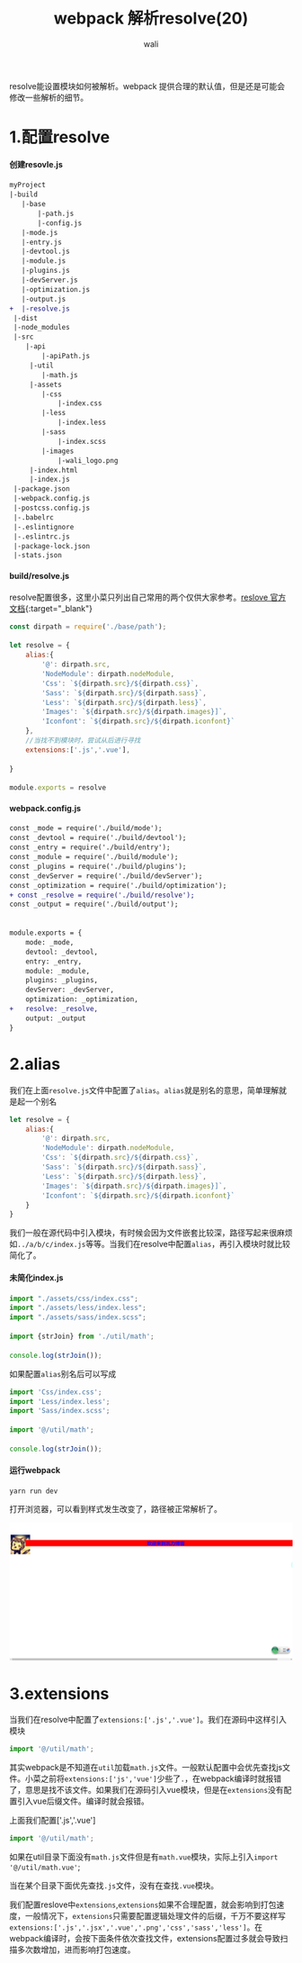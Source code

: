 ﻿---
layout: post
title:  webpack 解析resolve(20)
tagline: webpack教程
category: webpack      #分类
author: wali    #作者
tag: webpack     #标签
ghurl: https://github.com/walidream/webpackBase     #github url
ghurl_zip: https://github.com/walidream/webpackBase/archive/master.zip #github zip下载
comments: true
post_nav: ["1.配置resolve","2.alias","3.extensions"]
group_tag: webpack4.x 教程
---

resolve能设置模块如何被解析。webpack 提供合理的默认值，但是还是可能会修改一些解析的细节。

# 1.配置resolve

#### 创建resovle.js

```diff
myProject
|-build
   |-base
       |-path.js
       |-config.js
   |-mode.js
   |-entry.js
   |-devtool.js
   |-module.js
   |-plugins.js
   |-devServer.js
   |-optimization.js
   |-output.js
+  |-resolve.js
 |-dist
 |-node_modules
 |-src
    |-api
        |-apiPath.js
     |-util
        |-math.js
     |-assets
        |-css
            |-index.css
        |-less
            |-index.less     
        |-sass
            |-index.scss
        |-images
            |-wali_logo.png
     |-index.html
     |-index.js
 |-package.json
 |-webpack.config.js
 |-postcss.config.js
 |-.babelrc
 |-.eslintignore
 |-.eslintrc.js
 |-package-lock.json
 |-stats.json
```

#### build/resolve.js

resolve配置很多，这里小菜只列出自己常用的两个仅供大家参考。[reslove 官方文档](https://webpack.docschina.org/configuration/resolve/ "https://webpack.docschina.org/configuration/resolve/"){:target="_blank"}

```javascript
const dirpath = require('./base/path');

let resolve = {
    alias:{
        '@': dirpath.src,
        'NodeModule': dirpath.nodeModule,
        'Css': `${dirpath.src}/${dirpath.css}`,
        'Sass': `${dirpath.src}/${dirpath.sass}`,
        'Less': `${dirpath.src}/${dirpath.less}`,
        'Images': `${dirpath.src}/${dirpath.images}]`,
        'Iconfont': `${dirpath.src}/${dirpath.iconfont}`
    },
    //当找不到模块时，尝试从后进行寻找
    extensions:['.js','.vue'],
    
}

module.exports = resolve
```

#### webpack.config.js

```diff
const _mode = require('./build/mode');
const _devtool = require('./build/devtool');
const _entry = require('./build/entry');
const _module = require('./build/module');
const _plugins = require('./build/plugins');
const _devServer = require('./build/devServer');
const _optimization = require('./build/optimization');
+ const _resolve = require('./build/resolve');
const _output = require('./build/output');


module.exports = {
	mode: _mode,
	devtool: _devtool,
	entry: _entry,	
	module: _module,
	plugins: _plugins,
	devServer: _devServer,
	optimization: _optimization,
+	resolve: _resolve,
	output: _output	
}
```

# 2.alias

我们在上面`resolve.js`文件中配置了`alias`。`alias`就是别名的意思，简单理解就是起一个别名

```javascript
let resolve = {
    alias:{
        '@': dirpath.src,
        'NodeModule': dirpath.nodeModule,
        'Css': `${dirpath.src}/${dirpath.css}`,
        'Sass': `${dirpath.src}/${dirpath.sass}`,
        'Less': `${dirpath.src}/${dirpath.less}`,
        'Images': `${dirpath.src}/${dirpath.images}]`,
        'Iconfont': `${dirpath.src}/${dirpath.iconfont}`
    }
}
```

我们一般在源代码中引入模块，有时候会因为文件嵌套比较深，路径写起来很麻烦如`../a/b/c/index.js`等等。当我们在resolve中配置`alias`，再引入模块时就比较简化了。

#### 未简化index.js

```javascript
import "./assets/css/index.css";
import "./assets/less/index.less";
import "./assets/sass/index.scss";

import {strJoin} from './util/math';

console.log(strJoin());
```

如果配置`alias`别名后可以写成

```javascript
import 'Css/index.css';
import 'Less/index.less';
import 'Sass/index.scss';

import '@/util/math';

console.log(strJoin());
```

#### 运行webpack

```
yarn run dev
```

打开浏览器，可以看到样式发生改变了，路径被正常解析了。

![ssl](https://raw.githubusercontent.com/walidream/waliblog/gh-pages/static/image/webpack/webpack_48.png)

# 3.extensions

当我们在resolve中配置了`extensions:['.js','.vue']`。我们在源码中这样引入模块

```javascript
import '@/util/math';
```
其实webpack是不知道在`util`加载`math.js`文件。一般默认配置中会优先查找js文件。小菜之前将`extensions:['js','vue']`少些了`.`，在webpack编译时就报错了，意思是找不该文件。如果我们在源码引入vue模块，但是在`extensions`没有配置引入vue后缀文件。编译时就会报错。

上面我们配置['.js','.vue']

```javascript
import '@/util/math';
```
如果在util目录下面没有`math.js`文件但是有`math.vue`模块，实际上引入`import '@/util/math.vue'`;

当在某个目录下面优先查找`.js`文件，没有在查找`.vue`模块。


我们配置reslove中`extensions`,`extensions`如果不合理配置，就会影响到打包速度，一般情况下，`extensions`只需要配置逻辑处理文件的后缀，千万不要这样写`extensions:['.js','.jsx','.vue','.png','css','sass','less']`。在webpack编译时，会按下面条件依次查找文件，extensions配置过多就会导致扫描多次数增加，进而影响打包速度。






